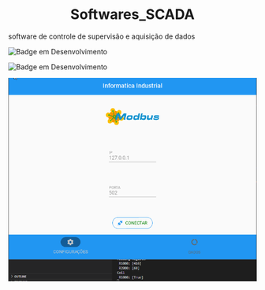 <h1 align="center"> Softwares_SCADA </h1>
software de controle de supervisão e aquisição de dados





 ![Badge em Desenvolvimento](http://img.shields.io/static/v1?label=STATUS&message=EM%20DESENVOLVIMENTO&color=GREEN&style=for-the-badge)

 ![Badge em Desenvolvimento](http://img.shields.io/static/v1?label=STATUS&message=V1.0.1&color=BLUE&style=for-the-badge)
 
 
 ![Video demonstração](https://github.com/fabriciogama26/Softwares_SCADA/blob/main/testgif.gif)
